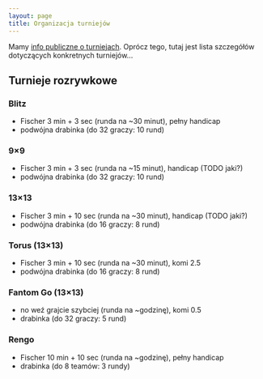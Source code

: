 ```yaml
---
layout: page
title: Organizacja turniejów
---
```


Mamy [info publiczne o turniejach](/turnieje). Oprócz tego, tutaj jest lista szczegółów dotyczących konkretnych turniejów...

## Turnieje rozrywkowe

### Blitz
- Fischer 3 min + 3 sec (runda na ~30 minut), pełny handicap
- podwójna drabinka (do 32 graczy: 10 rund)

### 9&times;9
- Fischer 3 min + 3 sec (runda na ~15 minut), handicap (TODO jaki?)
- podwójna drabinka (do 32 graczy: 10 rund)

### 13&times;13
- Fischer 3 min + 10 sec (runda na ~30 minut), handicap (TODO jaki?)
- podwójna drabinka (do 16 graczy: 8 rund)

### Torus (13&times;13)
- Fischer 3 min + 10 sec (runda na ~30 minut), komi 2.5
- podwójna drabinka (do 16 graczy: 8 rund)

### Fantom Go (13&times;13)
- no weź grajcie szybciej (runda na ~godzinę), komi 0.5
- drabinka (do 32 graczy: 5 rund)

### Rengo
- Fischer 10 min + 10 sec (runda na ~godzinę), pełny handicap
- drabinka (do 8 teamów: 3 rundy)
